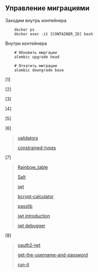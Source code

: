 ## Управление миграциями

Заходим внутрь контейнера

        docker ps
        docker exec -it [CONTAINER_ID] bash

Внутри контейнера

        # Обновить миргации
        alembic upgrade head
        
        # Откатить миграции
        alembic downgrade base

[1]

[2]

[3]

[4]

[5]

[6]
> [validators](https://pydantic-docs.helpmanual.io/usage/validators/)
>
>[constrained-types](https://pydantic-docs.helpmanual.io/usage/types/#constrained-types)

[7]
> [Rainbow_table](https://en.wikipedia.org/wiki/Rainbow_table)
>
> [Salt](https://en.wikipedia.org/wiki/Salt_(cryptography))
>
> [jwt](https://www.jeffastor.com/blog/jwt.io)
>
> [bcrypt-calculator](https://www.dailycred.com/article/bcrypt-calculator)
>
> [passlib](https://passlib.readthedocs.io/en/stable/faq.html)
>
> [jwt introduction](https://jwt.io/introduction/)
>
> [jwt debugger](https://jwt.io/#debugger-io)

[8]
> [oauth2-jwt](https://fastapi.tiangolo.com/tutorial/security/oauth2-jwt/)
>
> [get-the-username-and-password](https://fastapi.tiangolo.com/tutorial/security/simple-oauth2/#get-the-username-and-password)
>
> [run-it](https://fastapi.tiangolo.com/tutorial/security/first-steps/#run-it)
> 
